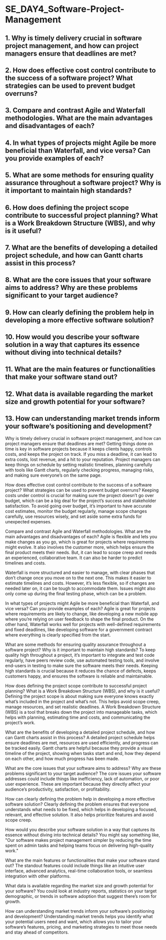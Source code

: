 # SE_DAY4_Software-Project-Management
## 1. Why is timely delivery crucial in software project management, and how can project managers ensure that deadlines are met?
## 2. How does effective cost control contribute to the success of a software project? What strategies can be used to prevent budget overruns?
## 3. Compare and contrast Agile and Waterfall methodologies. What are the main advantages and disadvantages of each?
## 4. In what types of projects might Agile be more beneficial than Waterfall, and vice versa? Can you provide examples of each?
## 5. What are some methods for ensuring quality assurance throughout a software project? Why is it important to maintain high standards?
## 6. How does defining the project scope contribute to successful project planning? What is a Work Breakdown Structure (WBS), and why is it useful?
## 7. What are the benefits of developing a detailed project schedule, and how can Gantt charts assist in this process?
## 8. What are the core issues that your software aims to address? Why are these problems significant to your target audience?
## 9. How can clearly defining the problem help in developing a more effective software solution?
## 10. How would you describe your software solution in a way that captures its essence without diving into technical details?
## 11. What are the main features or functionalities that make your software stand out?
## 12. What data is available regarding the market size and growth potential for your software?
## 13. How can understanding market trends inform your software’s positioning and development?


Why is timely delivery crucial in software project management, and how can project managers ensure that deadlines are met?
Getting things done on time is key in software projects because it keeps clients happy, controls costs, and keeps the project on track. If you miss a deadline, it can lead to extra costs, lost revenue, and a hit to your reputation. Project managers can keep things on schedule by setting realistic timelines, planning carefully with tools like Gantt charts, regularly checking progress, managing risks, and making sure everyone’s on the same page.

How does effective cost control contribute to the success of a software project? What strategies can be used to prevent budget overruns?
Keeping costs under control is crucial for making sure the project doesn’t go over budget, which can be a big deal for the project’s success and stakeholder satisfaction. To avoid going over budget, it’s important to have accurate cost estimates, monitor the budget regularly, manage scope changes carefully, use resources wisely, and set aside some extra funds for unexpected expenses.

Compare and contrast Agile and Waterfall methodologies. What are the main advantages and disadvantages of each?
Agile is flexible and lets you make changes as you go, which is great for projects where requirements might evolve. It also involves the customer more, which helps ensure the final product meets their needs. But, it can lead to scope creep and needs an experienced, collaborative team. It can also be harder to predict timelines and costs.

Waterfall is more structured and easier to manage, with clear phases that don’t change once you move on to the next one. This makes it easier to estimate timelines and costs. However, it’s less flexible, so if changes are needed later on, it can be tough to accommodate them. Issues might also only come up during the final testing phase, which can be a problem.

In what types of projects might Agile be more beneficial than Waterfall, and vice versa? Can you provide examples of each?
Agile is great for projects where requirements are likely to change, like developing a new mobile app where you’re relying on user feedback to shape the final product. On the other hand, Waterfall works well for projects with well-defined requirements and fixed deadlines, like developing software for a government contract where everything is clearly specified from the start.

What are some methods for ensuring quality assurance throughout a software project? Why is it important to maintain high standards?
To keep quality high throughout a project, it’s important to integrate and test code regularly, have peers review code, use automated testing tools, and involve end-users in testing to make sure the software meets their needs. Keeping high standards is crucial because it reduces the chance of defects, keeps customers happy, and ensures the software is reliable and maintainable.

How does defining the project scope contribute to successful project planning? What is a Work Breakdown Structure (WBS), and why is it useful?
Defining the project scope is about making sure everyone knows exactly what’s included in the project and what’s not. This helps avoid scope creep, manage resources, and set realistic deadlines. A Work Breakdown Structure (WBS) is a tool that breaks down the project into manageable tasks, which helps with planning, estimating time and costs, and communicating the project’s work.

What are the benefits of developing a detailed project schedule, and how can Gantt charts assist in this process?
A detailed project schedule helps ensure deadlines are met, resources are used efficiently, and progress can be tracked easily. Gantt charts are helpful because they provide a visual timeline of the project, showing when tasks start and end, how they depend on each other, and how much progress has been made.

What are the core issues that your software aims to address? Why are these problems significant to your target audience?
The core issues your software addresses could include things like inefficiency, lack of automation, or poor user experience. These are important because they directly affect your audience’s productivity, satisfaction, or profitability.

How can clearly defining the problem help in developing a more effective software solution?
Clearly defining the problem ensures that everyone understands what needs to be fixed, which helps in developing a focused, relevant, and effective solution. It also helps prioritize features and avoid scope creep.

How would you describe your software solution in a way that captures its essence without diving into technical details?
You might say something like, "Our software makes project management simpler by reducing the time spent on admin tasks and helping teams focus on delivering high-quality work."

What are the main features or functionalities that make your software stand out?
The standout features could include things like an intuitive user interface, advanced analytics, real-time collaboration tools, or seamless integration with other platforms.

What data is available regarding the market size and growth potential for your software?
You could look at industry reports, statistics on your target demographic, or trends in software adoption that suggest there’s room for growth.

How can understanding market trends inform your software’s positioning and development?
Understanding market trends helps you identify what your potential users need and want, which allows you to tailor your software’s features, pricing, and marketing strategies to meet those needs and stay ahead of competitors.
